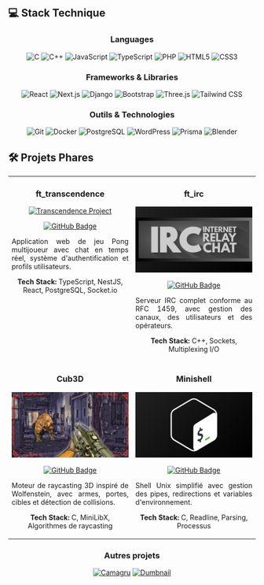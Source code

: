 ## 💻 Stack Technique

<div align="center">
  
### Languages
![C](https://img.shields.io/badge/C-00599C?style=for-the-badge&logo=c&logoColor=white)
![C++](https://img.shields.io/badge/C++-00599C?style=for-the-badge&logo=c%2B%2B&logoColor=white)
![JavaScript](https://img.shields.io/badge/JavaScript-F7DF1E?style=for-the-badge&logo=javascript&logoColor=black)
![TypeScript](https://img.shields.io/badge/TypeScript-3178C6?style=for-the-badge&logo=typescript&logoColor=white)
![PHP](https://img.shields.io/badge/PHP-777BB4?style=for-the-badge&logo=php&logoColor=white)
![HTML5](https://img.shields.io/badge/HTML5-E34F26?style=for-the-badge&logo=html5&logoColor=white)
![CSS3](https://img.shields.io/badge/CSS3-1572B6?style=for-the-badge&logo=css3&logoColor=white)

### Frameworks & Libraries
![React](https://img.shields.io/badge/React-61DAFB?style=for-the-badge&logo=react&logoColor=black)
![Next.js](https://img.shields.io/badge/Next.js-000000?style=for-the-badge&logo=next.js&logoColor=white)
![Django](https://img.shields.io/badge/Django-092E20?style=for-the-badge&logo=django&logoColor=white)
![Bootstrap](https://img.shields.io/badge/Bootstrap-7952B3?style=for-the-badge&logo=bootstrap&logoColor=white)
![Three.js](https://img.shields.io/badge/Three.js-000000?style=for-the-badge&logo=three.js&logoColor=white)
![Tailwind CSS](https://img.shields.io/badge/Tailwind_CSS-38B2AC?style=for-the-badge&logo=tailwind-css&logoColor=white)

### Outils & Technologies
![Git](https://img.shields.io/badge/Git-F05032?style=for-the-badge&logo=git&logoColor=white)
![Docker](https://img.shields.io/badge/Docker-2496ED?style=for-the-badge&logo=docker&logoColor=white)
![PostgreSQL](https://img.shields.io/badge/PostgreSQL-336791?style=for-the-badge&logo=postgresql&logoColor=white)
![WordPress](https://img.shields.io/badge/WordPress-21759B?style=for-the-badge&logo=wordpress&logoColor=white)
![Prisma](https://img.shields.io/badge/Prisma-2D3748?style=for-the-badge&logo=prisma&logoColor=white)
![Blender](https://img.shields.io/badge/Blender-F5792A?style=for-the-badge&logo=blender&logoColor=white)

</div>

## 🛠️ Projets Phares

<table>
  <tr>
    <td width="50%" valign="top">
      <h3 align="center">ft_transcendence</h3>
      <div align="center">
        <a href="https://github.com/phudyka/ft_transcendence" target="_blank">
          <img src="https://github.com/phudyka/ft_transcendence/blob/main/ft_transcendence.png" width="100%" alt="Transcendence Project"/>
        </a>
        <p>
          <a href="https://github.com/phudyka/ft_transcendence" target="_blank">
            <img src="https://img.shields.io/badge/Code-GitHub-2ea44f?style=for-the-badge&logo=github" alt="GitHub Badge"/>
          </a>
        </p>
        <p align="justify">Application web de jeu Pong multijoueur avec chat en temps réel, système d'authentification et profils utilisateurs.</p>
        <p><strong>Tech Stack:</strong> TypeScript, NestJS, React, PostgreSQL, Socket.io</p>
      </div>
    </td>
    <td width="50%" valign="top">
      <h3 align="center">ft_irc</h3>
      <div align="center">
        <a href="https://github.com/phudyka/ft_irc" target="_blank">
          <img src="https://github.com/phudyka/ft_irc/blob/main//ft_irc.png" width="100%" alt="IRC Server"/>
        </a>
        <p>
          <a href="https://github.com/phudyka/ft_irc" target="_blank">
            <img src="https://img.shields.io/badge/Code-GitHub-2ea44f?style=for-the-badge&logo=github" alt="GitHub Badge"/>
          </a>
        </p>
        <p align="justify">Serveur IRC complet conforme au RFC 1459, avec gestion des canaux, des utilisateurs et des opérateurs.</p>
        <p><strong>Tech Stack:</strong> C++, Sockets, Multiplexing I/O</p>
      </div>
    </td>
  </tr>
  <tr>
    <td width="50%" valign="top">
      <h3 align="center">Cub3D</h3>
      <div align="center">
        <a href="https://github.com/phudyka/cub3d" target="_blank">
          <img src="https://github.com/phudyka/cub3d/blob/main//cub3d.png" width="100%" alt="Cub3D Project"/>
        </a>
        <p>
          <a href="https://github.com/phudyka/cub3d" target="_blank">
            <img src="https://img.shields.io/badge/Code-GitHub-2ea44f?style=for-the-badge&logo=github" alt="GitHub Badge"/>
          </a>
        </p>
        <p align="justify">Moteur de raycasting 3D inspiré de Wolfenstein, avec armes, portes, cibles et détection de collisions.</p>
        <p><strong>Tech Stack:</strong> C, MiniLibX, Algorithmes de raycasting</p>
      </div>
    </td>
    <td width="50%" valign="top">
      <h3 align="center">Minishell</h3>
      <div align="center">
        <a href="https://github.com/phudyka/minishell" target="_blank">
          <img src="https://github.com/phudyka/minishell/blob/main//minishell.png" width="100%" alt="Minishell Project"/>
        </a>
        <p>
          <a href="https://github.com/phudyka/minishell" target="_blank">
            <img src="https://img.shields.io/badge/Code-GitHub-2ea44f?style=for-the-badge&logo=github" alt="GitHub Badge"/>
          </a>
        </p>
        <p align="justify">Shell Unix simplifié avec gestion des pipes, redirections et variables d'environnement.</p>
        <p><strong>Tech Stack:</strong> C, Readline, Parsing, Processus</p>
      </div>
    </td>
  </tr>
</table>

<div align="center">
  
### Autres projets
  
[![Camagru](https://img.shields.io/badge/Camagru-App_de_retouche_photo-E4405F?style=for-the-badge&logo=instagram&logoColor=white)](https://github.com/phudyka/camagru)
[![Dumbnail](https://img.shields.io/badge/Dumbnail-Prévisualiseur_de_miniatures_YouTube-FF0000?style=for-the-badge&logo=youtube&logoColor=white)](https://github.com/phudyka/dumbnail)

</div>
